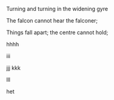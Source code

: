 
Turning and turning in the widening gyre


The falcon cannot hear the falconer;


Things fall apart; the centre cannot hold;


hhhh

iii

jjj
kkk

lll

het